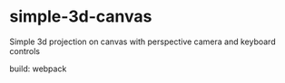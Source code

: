# simple-3d-canvas
Simple 3d projection on canvas with perspective camera and keyboard controls

build: webpack
